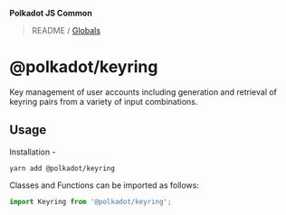 **Polkadot JS Common**

> README / [Globals](globals.md)

# @polkadot/keyring

Key management of user accounts including generation and retrieval of keyring pairs from a variety of input combinations.

## Usage

Installation -

```
yarn add @polkadot/keyring
```

Classes and Functions can be imported as follows:

```js
import Keyring from '@polkadot/keyring';
```

